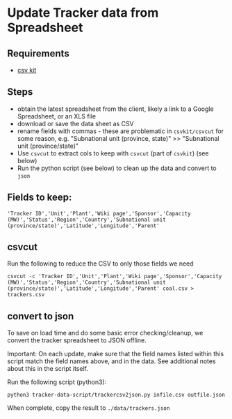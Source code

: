 # Update Tracker data from Spreadsheet

## Requirements
* [csv kit](https://csvkit.readthedocs.io/en/latest/)

## Steps
- obtain the latest spreadsheet from the client, likely a link to a Google Spreadsheet, or an XLS file
- download or save the data sheet as CSV 
- rename fields with commas - these are problematic in `csvkit/csvcut` for some reason, e.g. "Subnational unit (province, state)" >> "Subnational unit (province/state)"
- Use `csvcut` to extract cols to keep with `csvcut` (part of `csvkit`) (see below)
- Run the python script (see below) to clean up the data and convert to `json`

## Fields to keep:

```
'Tracker ID','Unit','Plant','Wiki page','Sponsor','Capacity (MW)','Status','Region','Country','Subnational unit (province/state)','Latitude','Longitude','Parent'
```

## csvcut

Run the following to reduce the CSV to only those fields we need
```
csvcut -c 'Tracker ID','Unit','Plant','Wiki page','Sponsor','Capacity (MW)','Status','Region','Country','Subnational unit (province/state)','Latitude','Longitude','Parent' coal.csv > trackers.csv
```

## convert to json

To save on load time and do some basic error checking/cleanup, we convert the tracker spreadsheet to JSON offline. 

Important: On each update, make sure that the field names listed within this script match the field names above, and in the data. See additional notes about this in the script itself. 

Run the following script (python3):
```
python3 tracker-data-script/trackercsv2json.py infile.csv outfile.json
```

When complete, copy the result to `./data/trackers.json`
